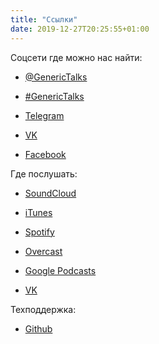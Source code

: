 ```yaml
---
title: "Ссылки"
date: 2019-12-27T20:25:55+01:00
---
```


Соцсети где можно нас найти:

- [@GenericTalks](https://twitter.com/GenericTalks)

- [#GenericTalks](https://twitter.com/search?q=%23GenericTalks)

- [Telegram](https://t.me/generictalks)

- [VK](https://vk.com/generictalks)

- [Facebook](https://fb.com/generictalks)

Где послушать:

- [SoundCloud](https://soundcloud.com/generictalks)

- [iTunes](https://podcasts.apple.com/pl/podcast/generic-talks/id1489980299)

- [Spotify](https://open.spotify.com/show/3VZMfTLvm4pWOe5v2Pp36c)

- [Overcast](https://overcast.fm/itunes1489980299/generic-talks)

- [Google Podcasts](https://podcasts.google.com/?feed=aHR0cHM6Ly9hbmNob3IuZm0vcy8xMGNkZmUyOC9wb2RjYXN0L3Jzcw%3D%3D)

- [VK](https://vk.com/generictalks)

Техподдержка:
- [Github](https://github.com/generictalks)